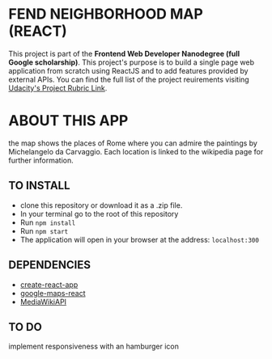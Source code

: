 # FEND NEIGHBORHOOD MAP (REACT)

This project is part of the __Frontend Web Developer Nanodegree (full Google scholarship)__. This project's purpose is to build a single page web application from scratch using ReactJS and to add features provided by external APIs.
You can find the full list of the project reuirements visiting [Udacity's Project Rubric Link](https://review.udacity.com/#!/rubrics/1351/view).

# ABOUT THIS APP

the map shows the places of Rome where you can admire the paintings by Michelangelo da Carvaggio. Each location is linked to the wikipedia page for further information.

## TO INSTALL

- clone this repository or download it as a .zip file.
- In your terminal go to the root of this repository
- Run `npm install`
- Run `npm start`
- The application will open in your browser at the address: `localhost:300`

## DEPENDENCIES

- [create-react-app](https://reactjs.org/docs/create-a-new-react-app.html)
- [google-maps-react](https://github.com/fullstackreact/google-maps-react)
- [MediaWikiAPI](https://www.mediawiki.org/wiki/API:Main_page)

## TO DO
implement responsiveness with an hamburger icon
